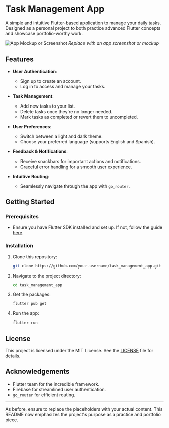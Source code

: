 # Task Management App

A simple and intuitive Flutter-based application to manage your daily tasks. Designed as a personal project to both practice advanced Flutter concepts and showcase portfolio-worthy work.

![App Mockup or Screenshot](link-to-your-image.png) *Replace with an app screenshot or mockup*

## Features

- **User Authentication**:
  - Sign up to create an account.
  - Log in to access and manage your tasks.

- **Task Management**:
  - Add new tasks to your list.
  - Delete tasks once they're no longer needed.
  - Mark tasks as completed or revert them to uncompleted.

- **User Preferences**:
  - Switch between a light and dark theme.
  - Choose your preferred language (supports English and Spanish).

- **Feedback & Notifications**:
  - Receive snackbars for important actions and notifications.
  - Graceful error handling for a smooth user experience.

- **Intuitive Routing**:
  - Seamlessly navigate through the app with `go_router`.

## Getting Started

### Prerequisites

- Ensure you have Flutter SDK installed and set up. If not, follow the guide [here](https://flutter.dev/docs/get-started/install).

### Installation

1. Clone this repository:

   ```sh
   git clone https://github.com/your-username/task_management_app.git
   ```

2. Navigate to the project directory:

   ```sh
   cd task_management_app
   ```

3. Get the packages:

   ```sh
   flutter pub get
   ```

4. Run the app:

   ```sh
   flutter run
   ```

## License

This project is licensed under the MIT License. See the [LICENSE](LICENSE) file for details.

## Acknowledgements

- Flutter team for the incredible framework.
- Firebase for streamlined user authentication.
- `go_router` for efficient routing.

---

As before, ensure to replace the placeholders with your actual content. This README now emphasizes the project's purpose as a practice and portfolio piece.
